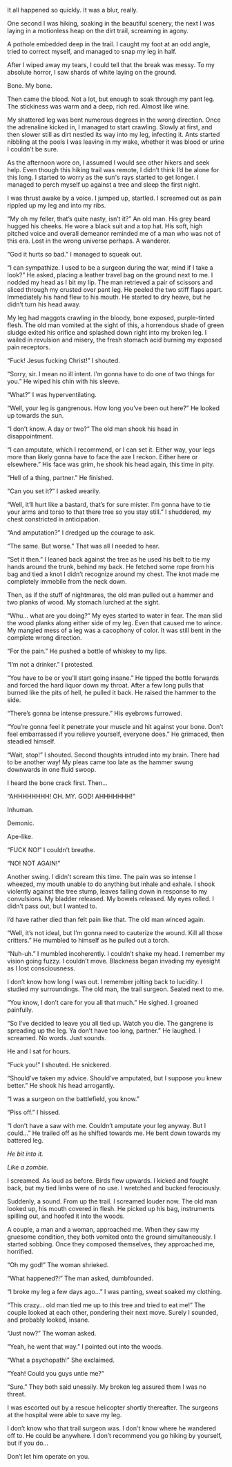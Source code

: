 It all happened so quickly. It was a blur, really. 

One second I was hiking, soaking in the beautiful scenery, the next I was laying in a motionless heap on the dirt trail, screaming in agony. 

A pothole embedded deep in the trail. I caught my foot at an odd angle, tried to correct myself, and managed to snap my leg in half.  

After I wiped away my tears, I could tell that the break was messy. To my absolute horror, I saw shards of white laying on the ground.

Bone. My bone. 

Then came the blood. Not a lot, but enough to soak through my pant leg. The stickiness was warm and a deep, rich red. Almost like wine. 

My shattered leg was bent numerous degrees in the wrong direction. Once the adrenaline kicked in, I managed to start crawling. Slowly at first, and then slower still as dirt nestled its way into my leg, infecting it. Ants started nibbling at the pools I was leaving in my wake, whether it was blood or urine I couldn’t be sure. 

As the afternoon wore on, I assumed I would see other hikers and seek help. Even though this hiking trail was remote, I didn’t think I’d be alone for this long. I started to worry as the sun's rays started to get longer. I managed to perch myself up against a tree and sleep the first night.

I was thrust awake by a voice. I jumped up, startled. I screamed out as pain rippled up my leg and into my ribs. 

“My oh my feller, that’s quite nasty, isn’t it?” An old man. His grey beard hugged his cheeks. He wore a black suit and a top hat. His soft, high pitched voice and overall demeanor reminded me of a man who was not of this era. Lost in the wrong universe perhaps. A wanderer. 

“God it hurts so bad.” I managed to squeak out. 

“I can sympathize. I used to be a surgeon during the war, mind if I take a look?” He asked, placing a leather travel bag on the ground next to me. I nodded my head as I bit my lip. The man retrieved a pair of scissors and sliced through my crusted over pant leg. He peeled the two stiff flaps apart. Immediately his hand flew to his mouth. He started to dry heave, but he didn’t turn his head away. 

My leg had maggots crawling in the bloody, bone exposed, purple-tinted flesh. The old man vomited at the sight of this, a horrendous shade of green sludge exited his orifice and splashed down right into my broken leg. I wailed in revulsion and misery, the fresh stomach acid burning my exposed pain receptors. 

“Fuck! Jesus fucking Christ!” I shouted.

“Sorry, sir. I mean no ill intent. I’m gonna have to do one of two things for you.” He wiped his chin with his sleeve. 

“What?” I was hyperventilating. 

“Well, your leg is gangrenous. How long you’ve been out here?” He looked up towards the sun. 

“I don’t know. A day or two?” The old man shook his head in disappointment. 

“I can amputate, which I recommend, or I can set it. Either way, your legs more than likely gonna have to face the axe I reckon. Either here or elsewhere.” His face was grim, he shook his head again, this time in pity.

“Hell of a thing, partner.” He finished. 

“Can you set it?” I asked wearily. 

“Well, it’ll hurt like a bastard, that’s for sure mister. I’m gonna have to tie your arms and torso to that there tree so you stay still.” I shuddered, my chest constricted in anticipation.

“And amputation?” I dredged up the courage to ask. 

“The same. But worse.” That was all I needed to hear. 

“Set it then.” I leaned back against the tree as he used his belt to tie my hands around the trunk, behind my back. He fetched some rope from his bag and tied a knot I didn’t recognize around my chest. The knot made me completely immobile from the neck down. 

Then, as if the stuff of nightmares, the old man pulled out a hammer and two planks of wood. My stomach lurched at the sight. 

“Whu… what are you doing?” My eyes started to water in fear. The man slid the wood planks along either side of my leg. Even that caused me to wince. My mangled mess of a leg was a cacophony of color. It was still bent in the complete wrong direction. 

“For the pain.” He pushed a bottle of whiskey to my lips. 

“I’m not a drinker.” I protested.

“You have to be or you’ll start going insane.” He tipped the bottle forwards and forced the hard liquor down my throat. After a few long pulls that burned like the pits of hell, he pulled it back. He raised the hammer to the side.

“There’s gonna be intense pressure.” His eyebrows furrowed. 

“You’re gonna feel it penetrate your muscle and hit against your bone. Don’t feel embarrassed if you relieve yourself, everyone does.” He grimaced, then steadied himself. 

“Wait, stop!” I shouted. Second thoughts intruded into my brain. There had to be another way! My pleas came too late as the hammer swung downwards in one fluid swoop. 

I heard the bone crack first. Then…

“AHHHHHHHH! OH. MY. GOD! AHHHHHHH!” 

Inhuman. 

Demonic. 

Ape-like. 

“FUCK NO!” I couldn’t breathe. 

“NO! NOT AGAIN!” 

Another swing. I didn’t scream this time. The pain was so intense I wheezed, my mouth unable to do anything but inhale and exhale. I shook violently against the tree stump, leaves falling down in response to my convulsions. My bladder released. My bowels released. My eyes rolled. I didn’t pass out, but I wanted to. 

I’d have rather died than felt pain like that. The old man winced again. 

“Well, it’s not ideal, but I’m gonna need to cauterize the wound. Kill all those critters.” He mumbled to himself as he pulled out a torch. 

“Nuh-uh.” I mumbled incoherently. I couldn’t shake my head. I remember my vision going fuzzy. I couldn’t move. Blackness began invading my eyesight as I lost consciousness. 

I don’t know how long I was out. I remember jolting back to lucidity. I studied my surroundings. The old man, the trail surgeon. Seated next to me. 

“You know, I don’t care for you all that much.” He sighed. I groaned painfully. 

“So I’ve decided to leave you all tied up. Watch you die. The gangrene is spreading up the leg. Ya don’t have too long, partner.” He laughed. I screamed. No words. Just sounds. 

He and I sat for hours. 

“Fuck you!” I shouted. He snickered.

“Should’ve taken my advice. Should’ve amputated, but I suppose you knew better.” He shook his head arrogantly. 

“I was a surgeon on the battlefield, you know.”

“Piss off.” I hissed.

“I don’t have a saw with me. Couldn’t amputate your leg anyway. But I could…” He trailed off as he shifted towards me. He bent down towards my battered leg.

*He bit into it.*

*Like a zombie.*

I screamed. As loud as before. Birds flew upwards. I kicked and fought back, but my tied limbs were of no use. I wretched and bucked ferociously. 

Suddenly, a sound. From up the trail. I screamed louder now. The old man looked up, his mouth covered in flesh. He picked up his bag, instruments spilling out, and hoofed it into the woods. 

A couple, a man and a woman, approached me. When they saw my gruesome condition, they both vomited onto the ground simultaneously. I started sobbing. Once they composed themselves, they approached me, horrified. 

“Oh my god!” The woman shrieked. 

“What happened?!” The man asked, dumbfounded. 

“I broke my leg a few days ago…” I was panting, sweat soaked my clothing.

“This crazy… old man tied me up to this tree and tried to eat me!” The couple looked at each other, pondering their next move. Surely I sounded, and probably looked, insane. 

“Just now?” The woman asked.

“Yeah, he went that way.” I pointed out into the woods. 

“What a psychopath!” She exclaimed.

“Yeah! Could you guys untie me?” 

“Sure.” They both said uneasily. My broken leg assured them I was no threat. 

I was escorted out by a rescue helicopter shortly thereafter. The surgeons at the hospital were able to save my leg. 

I don’t know who that trail surgeon was. I don't know where he wandered off to. He could be anywhere. I don’t recommend you go hiking by yourself, but if you do…

Don’t let him operate on you.